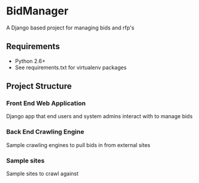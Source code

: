 BidManager
==========

A Django based project for managing bids and rfp's

Requirements
------------
* Python 2.6+
* See requirements.txt for virtualenv packages

Project Structure
-----------------
### Front End Web Application ###
Django app that end users and system admins interact with to manage bids

### Back End Crawling Engine ###
Sample crawling engines to pull bids in from external sites

### Sample sites ###
Sample sites to crawl against
